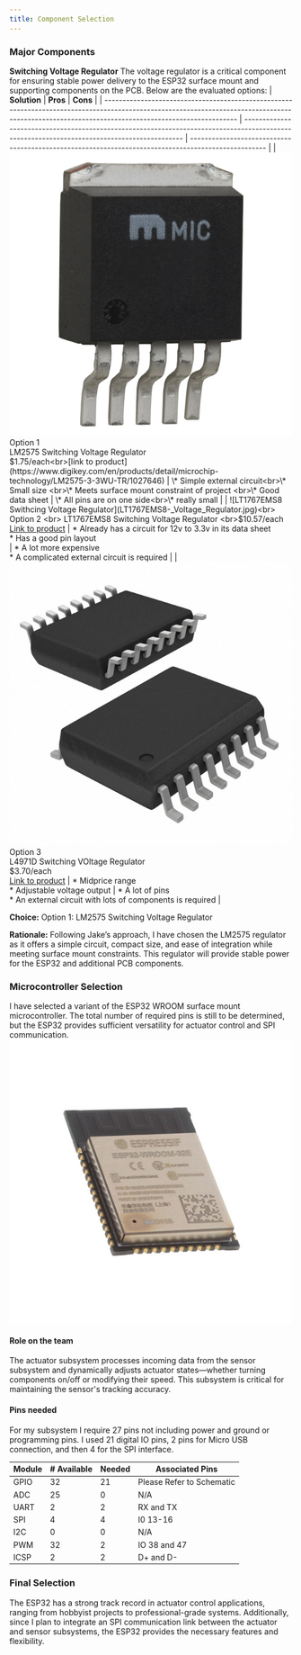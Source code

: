 ```yaml
---
title: Component Selection
---
```


### Major Components

**Switching Voltage Regulator**
The voltage regulator is a critical component for ensuring stable power delivery to the ESP32 surface mount and supporting components on the PCB. Below are the evaluated options:
| 
**Solution**                                                                                                                                                                                      | **Pros**                                                                                                                                    | **Cons**                                                                                            |
| ------------------------------------------------------------------------------------------------------------------------------------------------------------------------------------------------- | ------------------------------------------------------------------------------------------------------------------------------------------- | --------------------------------------------------------------------------------------------------- |
| ![LM2575 Swithcing Voltage Regulator](LM2575_Voltage_Regulator.jpg)<br>Option 1<br> LM2575 Switching Voltage Regulator<br>$1.75/each<br>[link to product](https://www.digikey.com/en/products/detail/microchip-technology/LM2575-3-3WU-TR/1027646)           | \* Simple external circuit<br>\* Small size <br>\* Meets surface mount constraint of project <br>\* Good data sheet | \* All pins are on one side<br>\* really small                     |
| ![LT1767EMS8 Swithcing Voltage Regulator](LT1767EMS8-_Voltage_Regulator.jpg)<br> Option 2 <br> LT1767EMS8 Switching Voltage Regulator <br>$10.57/each <br> [Link to product](https://www.digikey.com/en/products/detail/analog-devices-inc/LT1767EMS8-3-3-TRPBF/958447) | \* Already has a circuit for 12v to 3.3v in its data sheet <br>\* Has a good pin layout <br>                           | \* A lot more expensive <br>\* A complicated external circuit is required                  |
| ![L4971D Switching Voltage Regulator](L4971D_Voltage_Regulator.jpg)<br> Option 3 <br> L4971D Switching VOltage Regulator<br>$3.70/each <br> [Link to product](https://www.digikey.com/en/products/detail/stmicroelectronics/L4971D/585932)                             | \* Midprice range <br>\* Adjustable voltage output                                                                     | \* A lot of pins <br>\* An external circuit with lots of components is required    |

**Choice:** Option 1: LM2575 Switching Voltage Regulator

**Rationale:** Following Jake’s approach, I have chosen the LM2575 regulator as it offers a simple circuit, compact size, and ease of integration while meeting surface mount constraints. This regulator will provide stable power for the ESP32 and additional PCB components.


### Microcontroller Selection

I have selected a variant of the ESP32 WROOM surface mount microcontroller. The total number of required pins is still to be determined, but the ESP32 provides sufficient versatility for actuator control and SPI communication.
![ESP32](ESP32.jpg)

#### Role on the team
The actuator subsystem processes incoming data from the sensor subsystem and dynamically adjusts actuator states—whether turning components on/off or modifying their speed. This subsystem is critical for maintaining the sensor's tracking accuracy.


#### Pins needed

For my subsystem I require 27 pins not including power and ground or programming pins. I used 21 digital IO pins, 2 pins for Micro USB connection, and then 4 for the SPI interface. 

| Module | # Available | Needed | Associated Pins |
| ------ | ----------- | ------ | --------------- |
| GPIO   | 32          | 21     | Please Refer to Schematic |
| ADC    | 25          | 0      | N/A |
| UART   | 2           | 2      | RX and TX |
| SPI    | 4           | 4      | I0 13-16 |
| I2C    | 0           | 0      | N/A |
| PWM    | 32          | 2      |  IO 38 and 47 |
| ICSP   | 2           | 2      | D+ and D- |

### Final Selection
The ESP32 has a strong track record in actuator control applications, ranging from hobbyist projects to professional-grade systems. Additionally, since I plan to integrate an SPI communication link between the actuator and sensor subsystems, the ESP32 provides the necessary features and flexibility.


